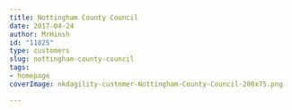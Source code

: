 ```yaml
---
title: Nottingham County Council
date: 2017-04-24
author: MrHinsh
id: "11825"
type: customers
slug: nottingham-county-council
tags:
- homepage
coverImage: nkdagility-customer-Nottingham-County-Council-200x75.png

---
```







